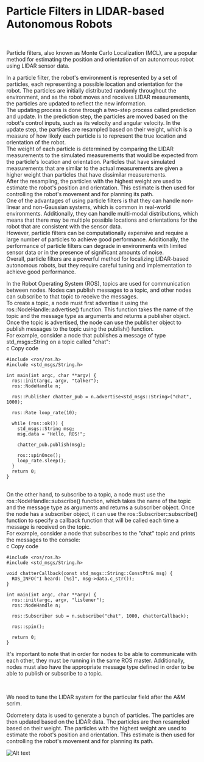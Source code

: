 <h1>Particle Filters in LIDAR-based Autonomous Robots</h1>
<br>
<p>Particle filters, also known as Monte Carlo Localization (MCL), are a popular method for estimating the position and orientation of an autonomous robot using LIDAR sensor data.</p>

<p>In a particle filter, the robot's environment is represented by a set of particles, each representing a possible location and orientation for the robot. The particles are initially distributed randomly throughout the environment, and as the robot moves and receives LIDAR measurements, the particles are updated to reflect the new information.
<br>
The updating process is done through a two-step process called prediction and update. In the prediction step, the particles are moved based on the robot's control inputs, such as its velocity and angular velocity. In the update step, the particles are resampled based on their weight, which is a measure of how likely each particle is to represent the true location and orientation of the robot.
<br>
The weight of each particle is determined by comparing the LIDAR measurements to the simulated measurements that would be expected from the particle's location and orientation. Particles that have simulated measurements that are similar to the actual measurements are given a higher weight than particles that have dissimilar measurements.
<br>
After the resampling, the particles with the highest weight are used to estimate the robot's position and orientation. This estimate is then used for controlling the robot's movement and for planning its path.
<br>
One of the advantages of using particle filters is that they can handle non-linear and non-Gaussian systems, which is common in real-world environments. Additionally, they can handle multi-modal distributions, which means that there may be multiple possible locations and orientations for the robot that are consistent with the sensor data.
<br>
However, particle filters can be computationally expensive and require a large number of particles to achieve good performance. Additionally, the performance of particle filters can degrade in environments with limited sensor data or in the presence of significant amounts of noise.
<br>
Overall, particle filters are a powerful method for localizing LIDAR-based autonomous robots, but they require careful tuning and implementation to achieve good performance.
</p>
In the Robot Operating System (ROS), topics are used for communication between nodes. Nodes can publish messages to a topic, and other nodes can subscribe to that topic to receive the messages.
<br>
To create a topic, a node must first advertise it using the ros::NodeHandle::advertise() function. This function takes the name of the topic and the message type as arguments and returns a publisher object. Once the topic is advertised, the node can use the publisher object to publish messages to the topic using the publish() function.
<br>
For example, consider a node that publishes a message of type std_msgs::String on a topic called "chat":
<br>
c
Copy code

```
#include <ros/ros.h>
#include <std_msgs/String.h>

int main(int argc, char **argv) {
  ros::init(argc, argv, "talker");
  ros::NodeHandle n;

  ros::Publisher chatter_pub = n.advertise<std_msgs::String>("chat", 1000);

  ros::Rate loop_rate(10);

  while (ros::ok()) {
    std_msgs::String msg;
    msg.data = "Hello, ROS!";

    chatter_pub.publish(msg);

    ros::spinOnce();
    loop_rate.sleep();
  }
  return 0;
}
```

<br>
On the other hand, to subscribe to a topic, a node must use the ros::NodeHandle::subscribe() function, which takes the name of the topic and the message type as arguments and returns a subscriber object. Once the node has a subscriber object, it can use the ros::Subscriber::subscribe() function to specify a callback function that will be called each time a message is received on the topic.
<br>
For example, consider a node that subscribes to the "chat" topic and prints the messages to the console:
<br>
c
Copy code

```
#include <ros/ros.h>
#include <std_msgs/String.h>

void chatterCallback(const std_msgs::String::ConstPtr& msg) {
  ROS_INFO("I heard: [%s]", msg->data.c_str());
}

int main(int argc, char **argv) {
  ros::init(argc, argv, "listener");
  ros::NodeHandle n;

  ros::Subscriber sub = n.subscribe("chat", 1000, chatterCallback);

  ros::spin();

  return 0;
}
```

<p>
It's important to note that in order for nodes to be able to communicate with each other, they must be running in the same ROS master. Additionally, nodes must also have the appropriate message type defined in order to be able to publish or subscribe to a topic.
</p>

<br>

<p>
We need to tune the LIDAR system for the particular field after the A&M scrim.

Odometery data is used to generate a bunch of particles. The particles are then updated based on the LIDAR data. The particles are then resampled based on their weight. The particles with the highest weight are used to estimate the robot's position and orientation. This estimate is then used for controlling the robot's movement and for planning its path.
 </p>

 ![Alt text](https://imgur.com/a/pNgVy6M "Diagrams for LIDAR Stuff")
